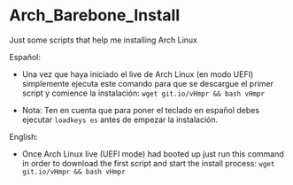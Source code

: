 # Arch_Barebone_Install
Just some scripts that help me installing Arch Linux

Español:
- Una vez que haya iniciado el live de Arch Linux (en modo UEFI) simplemente ejecuta este comando para que se descargue el primer script y comience la instalación: `wget git.io/vHmpr && bash vHmpr`
* Nota: Ten en cuenta que para poner el teclado en español debes ejecutar `loadkeys es` antes de empezar la instalación.

English:
- Once Arch Linux live (UEFI mode) had booted up just run this command in order to download the first script and start the install process: `wget git.io/vHmpr && bash vHmpr`

